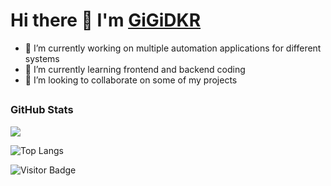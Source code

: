 # Hi there 👋 I'm [GiGiDKR](https://github.com/GiGiDKR)


- 🔭 I’m currently working on multiple automation applications for different systems
- 🌱 I’m currently learning frontend and backend coding
- 👯 I’m looking to collaborate on some of my projects

## <h3 align="left">GitHub Stats</h3>

<a href="">
  <img align="centre" src="https://github-readme-stats.vercel.app/api?username=Oh-My-Apps&count_private=true&include_all_commits=true&show_icons=true&title_color=007bff&text_color=e7e7e7&icon_color=007bff&bg_color=171c28" />
<a />

![Top Langs](https://github-readme-stats.vercel.app/api/top-langs/?username=Oh-My-Apps&layout=compact&title_color=007bff&text_color=e7e7e7&icon_color=007bff&bg_color=171c28)

![Visitor Badge](https://visitor-badge.laobi.icu/badge?page_id=oh-my-apps.oh-my-apps)
